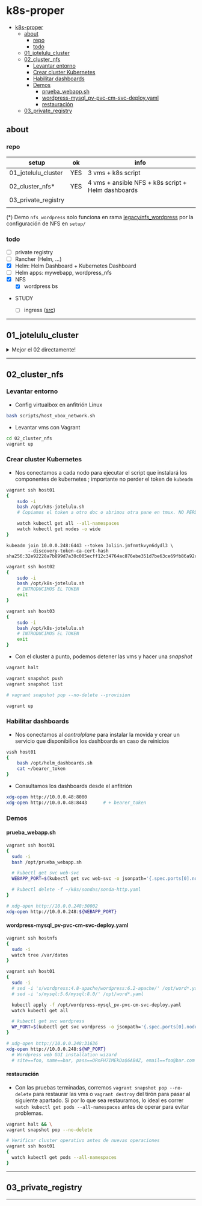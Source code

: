 # k8s-proper

- [k8s-proper](#k8s-proper)
  - [about](#about)
    - [repo](#repo)
    - [todo](#todo)
  - [01\_jotelulu\_cluster](#01_jotelulu_cluster)
  - [02\_cluster\_nfs](#02_cluster_nfs)
    - [Levantar entorno](#levantar-entorno)
    - [Crear cluster Kubernetes](#crear-cluster-kubernetes)
    - [Habilitar dashboards](#habilitar-dashboards)
    - [Demos](#demos)
      - [prueba\_webapp.sh](#prueba_webappsh)
      - [wordpress-mysql\_pv-pvc-cm-svc-deploy.yaml](#wordpress-mysql_pv-pvc-cm-svc-deployyaml)
      - [restauración](#restauración)
  - [03\_private\_registry](#03_private_registry)


## about

### repo

| setup                 | ok    | info
| ---                   | ---   | ---
| 01_jotelulu_cluster   | YES   | 3 vms + k8s script
| 02_cluster_nfs*       | YES   | 4 vms + ansible NFS + k8s script + Helm dashboards
| 03_private_registry   | 
|                       | 

(*) Demo `nfs_wordpress` solo funciona en rama [legacy/nfs_wordpress](https://github.com/pabloqpacin/k8s-proper/tree/legacy/nfs_wordpress) por la configuración de NFS en `setup/` 

### todo

<!-- - [ ] **02_rancher_cluster**: troubleshoot: try kubelet's `--node-ip` -->

- [ ] private registry
- [ ] Rancher (Helm, ...)
- [x] Helm: Helm Dashboard + Kubernetes Dashboard
- [ ] Helm apps: mywebapp, wordpress_nfs
- [x] NFS
  - [x] wordpress bs
- STUDY
  - [ ] ingress ([src](https://www.youtube.com/watch?v=SUk_Nm5BiPw))


---

## 01_jotelulu_cluster

<details>
<summary>Mejor el 02 directamente!</summary>

- Lo primero es cambiar la configuración de red de virtualbox en el anfitrión si es Linux

```bash
bash scripts/host_vbox_network.sh
```

- Iniciamos el cluster. ~~Cuando las máquinas estén creadas~~ Tras ejecutar los scripts, hacemos un snapshot para restaurar por si acaso.

```bash
cd 01_jotelulu_cluster

vagrant up

vagrant snapshot list
# vagrant snapshot push

# vagrant snapshot pop
```

- Accedemos al `host01`,  que será el master o controlplane. Ejecutamos el script (tardará unos minutos) y nos aseguramos de no perder de vista el token para el `join`. Controlamos que kubernetes se despliegue sin errores.

```bash
vagrant ssh host01
{
    sudo -i
    bash /opt/k8s-jotelulu.sh
    # Copiamos el token a otro doc o abrimos otra pane en tmux. NO PERDER EL TOKEN.

    watch kubectl get nodes -o wide
    watch kubectl -n kube-system get pods -o wide
}
```
```log
kubeadm join 10.0.0.248:6443 --token gukd69.h25y9i8r1xja681h \
        --discovery-token-ca-cert-hash sha256:66d0e19bef12dda7eaadef4e1c7b43713b0167f131e1bec8c479b61d23a46d08
```


- Nos conectamos al segundo y tercer nodo, ejecutamos el script y cuando termine introducimos el token que se generó previamente. No perdemos de vista los comandos `watch` en el `host01`.

```bash
vagrant ssh host02
{
    sudo -i
    bash /opt/k8s-jotelulu.sh
    # INTRODUCIMOS EL TOKEN
}

vagrant ssh host03
{
    sudo -i
    bash /opt/k8s-jotelulu.sh
    # INTRODUCIMOS EL TOKEN
}
```

- Detenemos las vms y ~~renovamos~~ creamos snapshots. Cuando queramos restaurarlas, pasamos la flag `--no-delete` para mantener la snapshot (ya que este es un estado ideal, cluster limpico... *y totalmente operativo sin conflictos de red ni nada...*)

```bash
vagrant halt

vagrant snapshot push
vagrant snapshot list

# vagrant halt && \
# vagrant snapshot pop --no-delete
```

<!-- 
```log
root@host01 ~$ kcgn
NAME     STATUS   ROLES           AGE     VERSION   INTERNAL-IP   EXTERNAL-IP   OS-IMAGE                         KERNEL-VERSION   CONTAINER-RUNTIME
host01   Ready    control-plane   50m     v1.29.7   10.0.0.248    <none>        Debian GNU/Linux 12 (bookworm)   6.1.0-17-amd64   containerd://1.6.20
host02   Ready    <none>          4m31s   v1.29.7   10.0.0.247    <none>        Debian GNU/Linux 12 (bookworm)   6.1.0-17-amd64   containerd://1.6.20
host03   Ready    <none>          4m29s   v1.29.7   10.0.0.4      <none>        Debian GNU/Linux 12 (bookworm)   6.1.0-17-amd64   containerd://1.6.20

root@host01 ~$ kcga -n kube-system
NAME                                 READY   STATUS    RESTARTS   AGE     IP             NODE     NOMINATED NODE   READINESS GATES
pod/coredns-76f75df574-pc7tj         1/1     Running   0          50m     10.0.239.196   host01   <none>           <none>
pod/coredns-76f75df574-zmgkg         1/1     Running   0          50m     10.0.239.193   host01   <none>           <none>
pod/etcd-host01                      1/1     Running   0          50m     10.0.0.248     host01   <none>           <none>
pod/kube-apiserver-host01            1/1     Running   0          50m     10.0.0.248     host01   <none>           <none>
pod/kube-controller-manager-host01   1/1     Running   0          50m     10.0.0.248     host01   <none>           <none>
pod/kube-proxy-4n6k6                 1/1     Running   0          4m34s   10.0.0.4       host03   <none>           <none>
pod/kube-proxy-mj4tp                 1/1     Running   0          50m     10.0.0.248     host01   <none>           <none>
pod/kube-proxy-x6x5m                 1/1     Running   0          4m36s   10.0.0.247     host02   <none>           <none>
pod/kube-scheduler-host01            1/1     Running   0          50m     10.0.0.248     host01   <none>           <none>

NAME               TYPE        CLUSTER-IP   EXTERNAL-IP   PORT(S)                  AGE   SELECTOR
service/kube-dns   ClusterIP   10.0.0.10    <none>        53/UDP,53/TCP,9153/TCP   50m   k8s-app=kube-dns

NAME                        DESIRED   CURRENT   READY   UP-TO-DATE   AVAILABLE   NODE SELECTOR            AGE   CONTAINERS   IMAGES                               SELECTOR
daemonset.apps/kube-proxy   3         3         3       3            3           kubernetes.io/os=linux   50m   kube-proxy   registry.k8s.io/kube-proxy:v1.29.7   k8s-app=kube-proxy

NAME                      READY   UP-TO-DATE   AVAILABLE   AGE   CONTAINERS   IMAGES                                    SELECTOR
deployment.apps/coredns   2/2     2            2           50m   coredns      registry.k8s.io/coredns/coredns:v1.11.1   k8s-app=kube-dns

NAME                                 DESIRED   CURRENT   READY   AGE   CONTAINERS   IMAGES                                    SELECTOR
replicaset.apps/coredns-76f75df574   2         2         2       50m   coredns      registry.k8s.io/coredns/coredns:v1.11.1   k8s-app=kube-dns,pod-template-hash=76f75df574
```
-->

</details>


---

<!-- ## 02_cluster_nfs_helm_dashboards -->
## 02_cluster_nfs

### Levantar entorno

- Config virtualbox en anfitrión Linux

```bash
bash scripts/host_vbox_network.sh
```

- Levantar vms con Vagrant

```bash
cd 02_cluster_nfs
vagrant up
```

### Crear cluster Kubernetes

- Nos conectamos a cada nodo para ejecutar el script que instalará los componentes de kubernetes <!--(TODO: Ansible)-->; importante no perder el token de `kubeadm`

```bash
vagrant ssh host01
{
    sudo -i
    bash /opt/k8s-jotelulu.sh
    # Copiamos el token a otro doc o abrimos otra pane en tmux. NO PERDER EL TOKEN.

    watch kubectl get all --all-namespaces
    watch kubectl get nodes -o wide
}
```

```log
kubeadm join 10.0.0.248:6443 --token 3oliin.jmfnmtkvyn6dydl3 \
        --discovery-token-ca-cert-hash sha256:32e92228a7b899d7a30c005ecff12c34764ac876ebe351d7be63ce69fb86a92c
```

```bash
vagrant ssh host02
{
    sudo -i
    bash /opt/k8s-jotelulu.sh
    # INTRODUCIMOS EL TOKEN
    exit
}

vagrant ssh host03
{
    sudo -i
    bash /opt/k8s-jotelulu.sh
    # INTRODUCIMOS EL TOKEN
    exit
}
```

- Con el cluster a punto, podemos detener las vms y hacer una *snapshot*

```bash
vagrant halt

vagrant snapshot push
vagrant snapshot list

# vagrant snapshot pop --no-delete --provision

vagrant up
```

### Habilitar dashboards

- Nos conectamos al *controlplane* para instalar la movida y crear un servicio que disponibilice los dashboards en caso de reinicios

```bash
vssh host01
{
    bash /opt/helm_dashboards.sh
    cat ~/bearer_token
}
```

- Consultamos los dashboards desde el anfitrión

```bash
xdg-open http://10.0.0.48:8080
xdg-open http://10.0.0.48:8443      # + bearer_token
```

### Demos

#### prueba_webapp.sh

```bash
vagrant ssh host01
{
  sudo -i
  bash /opt/prueba_webapp.sh

  # kubectl get svc web-svc
  WEBAPP_PORT=$(kubectl get svc web-svc -o jsonpath='{.spec.ports[0].nodePort}')

  # kubectl delete -f ~/k8s/sondas/sonda-http.yaml
}

# xdg-open http://10.0.0.248:30002
xdg-open http://10.0.0.248:${WEBAPP_PORT}
```

#### wordpress-mysql_pv-pvc-cm-svc-deploy.yaml

<!-- 
- [ ] Helm chart
- [ ] tweak port
- [ ] namespace?
- [ ] version updates?
 -->

```bash
vagrant ssh hostnfs
{
  sudo -i
  watch tree /var/datos
}

vagrant ssh host01
{
  sudo -i
  # sed -i 's/wordpress:4.8-apache/wordpress:6.2-apache/' /opt/word*.yaml
  # sed -i 's/mysql:5.6/mysql:8.0/' /opt/word*.yaml

  kubectl apply -f /opt/wordpress-mysql_pv-pvc-cm-svc-deploy.yaml
  watch kubectl get all

  # kubectl get svc wordpress
  WP_PORT=$(kubectl get svc wordpress -o jsonpath='{.spec.ports[0].nodePort}')
}

# xdg-open http://10.0.0.248:31636
xdg-open http://10.0.0.248:${WP_PORT}
  # Wordpress web GUI installation wizard
  # site==foo, name==bar, pass==ORnFH7IMEkDa$6AB4Z, email==foo@bar.com
```


#### restauración

- Con las pruebas terminadas, corremos `vagrant snapshot pop --no-delete` para restaurar las vms o `vagrant destroy` del tirón para pasar al siguiente apartado. Si por lo que sea restauramos, lo ideal es correr `watch kubectl get pods --all-namespaces` antes de operar para evitar problemas.

```bash
vagrant halt && \
vagrant snapshot pop --no-delete

# Verificar cluster operativo antes de nuevas operaciones
vagrant ssh host01
{
  watch kubectl get pods --all-namespaces
}
```


---


## 03_private_registry

---

